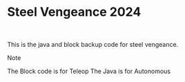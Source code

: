 # Steel Vengeance 2024

<br>

This is the java and block backup code for steel vengeance.
<br>

> [!NOTE]  
> The Block code is for Teleop
> The Java is for Autonomous
